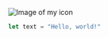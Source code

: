 ![Image of my icon](https://avatars.githubusercontent.com/u/134671117?s=400&u=ed47ff1cbc5d8fec8978e0bd454d4b6bb409a822&v=4)

```javascript
let text = "Hello, world!"
```
